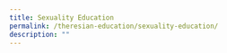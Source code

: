 ```yaml
---
title: Sexuality Education
permalink: /theresian-education/sexuality-education/
description: ""
---
```

